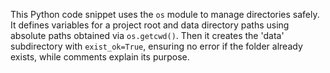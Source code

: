 This Python code snippet uses the `os` module to manage directories safely. It defines variables for a project root and data directory paths using absolute paths obtained via `os.getcwd()`. Then it creates the 'data' subdirectory with `exist_ok=True`, ensuring no error if the folder already exists, while comments explain its purpose.